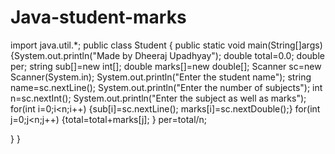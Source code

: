 # Java-student-marks
import java.util.*;
public class Student
{
public static void main(String[]args)
{System.out.println("Made by Dheeraj Upadhyay");
double total=0.0;
double per;
string sub[]=new int[];
double marks[]=new double[];
Scanner sc=new Scanner(System.in);
System.out.println("Enter the student name");
string name=sc.nextLine();
System.out.println("Enter the number of subjects");
int n=sc.nextInt();
System.out.println("Enter the subject as well as marks");
for(int i=0;i<n;i++)
{sub[i]=sc.nextLine();
marks[i]=sc.nextDouble();}
for(int j=0;j<n;j++)
{total=total+marks[j];
}
per=total/n;




}
}
